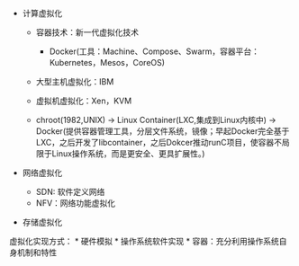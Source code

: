 * 计算虚拟化
    * 容器技术：新一代虚拟化技术
        * Docker(工具：Machine、Compose、Swarm，容器平台：Kubernetes，Mesos，CoreOS)
    * 大型主机虚拟化：IBM
    * 虚拟机虚拟化：Xen，KVM

    * chroot(1982,UNIX) -> Linux Container(LXC,集成到Linux内核中) -> Docker(提供容器管理工具，分层文件系统，镜像；早起Docker完全基于LXC，之后开发了libcontainer，之后Dokcer推动runC项目，使容器不局限于Linux操作系统，而是更安全、更具扩展性。)

* 网络虚拟化
    * SDN: 软件定义网络
    * NFV：网络功能虚拟化
* 存储虚拟化



虚拟化实现方式：
    * 硬件模拟
    * 操作系统软件实现
    * 容器：充分利用操作系统自身机制和特性